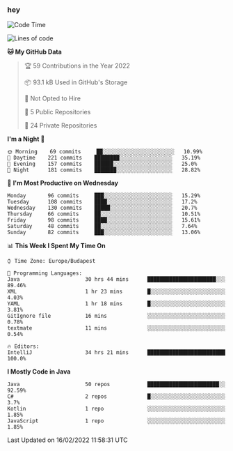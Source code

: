 ### hey

<!--START_SECTION:waka-->
![Code Time](http://img.shields.io/badge/Code%20Time-554%20hrs%2041%20mins-blue)

![Lines of code](https://img.shields.io/badge/From%20Hello%20World%20I%27ve%20Written-437%20Thousand%20lines%20of%20code-blue)

**🐱 My GitHub Data** 

> 🏆 59 Contributions in the Year 2022
 > 
> 📦 93.1 kB Used in GitHub's Storage 
 > 
> 🚫 Not Opted to Hire
 > 
> 📜 5 Public Repositories 
 > 
> 🔑 24 Private Repositories  
 > 
**I'm a Night 🦉** 

```text
🌞 Morning    69 commits     ██░░░░░░░░░░░░░░░░░░░░░░░   10.99% 
🌆 Daytime    221 commits    ████████░░░░░░░░░░░░░░░░░   35.19% 
🌃 Evening    157 commits    ██████░░░░░░░░░░░░░░░░░░░   25.0% 
🌙 Night      181 commits    ███████░░░░░░░░░░░░░░░░░░   28.82%

```
📅 **I'm Most Productive on Wednesday** 

```text
Monday       96 commits     ███░░░░░░░░░░░░░░░░░░░░░░   15.29% 
Tuesday      108 commits    ████░░░░░░░░░░░░░░░░░░░░░   17.2% 
Wednesday    130 commits    █████░░░░░░░░░░░░░░░░░░░░   20.7% 
Thursday     66 commits     ██░░░░░░░░░░░░░░░░░░░░░░░   10.51% 
Friday       98 commits     ████░░░░░░░░░░░░░░░░░░░░░   15.61% 
Saturday     48 commits     ██░░░░░░░░░░░░░░░░░░░░░░░   7.64% 
Sunday       82 commits     ███░░░░░░░░░░░░░░░░░░░░░░   13.06%

```


📊 **This Week I Spent My Time On** 

```text
⌚︎ Time Zone: Europe/Budapest

💬 Programming Languages: 
Java                     30 hrs 44 mins      ██████████████████████░░░   89.46% 
XML                      1 hr 23 mins        █░░░░░░░░░░░░░░░░░░░░░░░░   4.03% 
YAML                     1 hr 18 mins        █░░░░░░░░░░░░░░░░░░░░░░░░   3.81% 
GitIgnore file           16 mins             ░░░░░░░░░░░░░░░░░░░░░░░░░   0.78% 
textmate                 11 mins             ░░░░░░░░░░░░░░░░░░░░░░░░░   0.54%

🔥 Editors: 
IntelliJ                 34 hrs 21 mins      █████████████████████████   100.0%

```

**I Mostly Code in Java** 

```text
Java                     50 repos            ███████████████████████░░   92.59% 
C#                       2 repos             █░░░░░░░░░░░░░░░░░░░░░░░░   3.7% 
Kotlin                   1 repo              ░░░░░░░░░░░░░░░░░░░░░░░░░   1.85% 
JavaScript               1 repo              ░░░░░░░░░░░░░░░░░░░░░░░░░   1.85%

```



 Last Updated on 16/02/2022 11:58:31 UTC
<!--END_SECTION:waka-->
